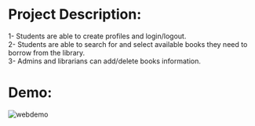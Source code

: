 # Project Description:
  1- Students are able to create profiles and login/logout. </br>
  2- Students are able to search for and select available books they need to borrow from the library. </br>
  3- Admins and librarians can add/delete books information.

# Demo:
![webdemo](https://user-images.githubusercontent.com/67040117/171852368-96499b12-53a0-40fa-8627-24cae52af76d.gif)
